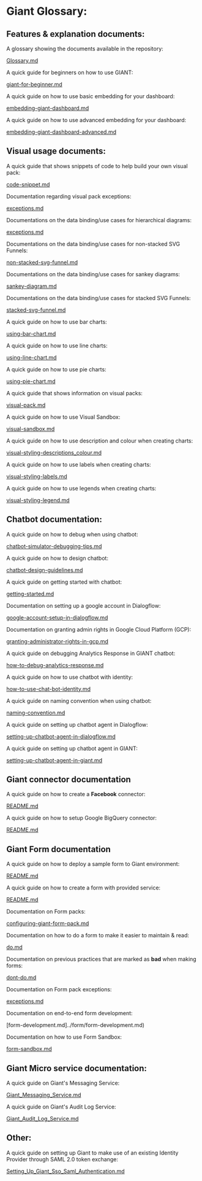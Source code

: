 # Giant Glossary:

## Features & explanation documents:

A glossary showing the documents available in the repository:

[Glossary.md](Glossary.md)

A quick guide for beginners on how to use GIANT:

[giant-for-beginner.md](giant-for-beginner.md)

A quick guide on how to use basic embedding for your dashboard:

[embedding-giant-dashboard.md](embedding-giant-dashboard.md)

A quick guide on how to use advanced embedding for your dashboard:

[embedding-giant-dashboard-advanced.md](embedding-giant-dashboard-advanced.md)

## Visual usage documents:

A quick guide that shows snippets of code to help build your own visual pack:

[code-snippet.md](../visual/code-snippet.md)

Documentation regarding visual pack exceptions:

[exceptions.md](../visual/exceptions.md)

Documentations on the data binding/use cases for hierarchical diagrams:

[exceptions.md](../visual/hierarchical-diagram.md)

Documentations on the data binding/use cases for non-stacked SVG Funnels:

[non-stacked-svg-funnel.md](../visual/non-stacked-svg-funnel.md)

Documentations on the data binding/use cases for sankey diagrams:

[sankey-diagram.md](../visual/sankey-diagram.md)

Documentations on the data binding/use cases for stacked SVG Funnels:

[stacked-svg-funnel.md](../visual/stacked-svg-funnel.md)

A quick guide on how to use bar charts:

[using-bar-chart.md](../visual/using-bar-chart.md)

A quick guide on how to use line charts:

[using-line-chart.md](../visual/using-line-chart.md)

A quick guide on how to use pie charts:

[using-pie-chart.md](../visual/using-pie-chart.md)

A quick guide that shows information on visual packs:

[visual-pack.md](../visual/visual-pack.md)

A quick guide on how to use Visual Sandbox:

[visual-sandbox.md](../visual/visual-sandbox.md)

A quick guide on how to use description and colour when creating charts:

[visual-styling-descriptions_colour.md](../visual/visual-styling-descriptions_colour.md)

A quick guide on how to use labels when creating charts:

[visual-styling-labels.md](../visual/visual-styling-labels.md)

A quick guide on how to use legends when creating charts:

[visual-styling-legend.md](../visual/visual-styling-legend.md)

## Chatbot documentation:

A quick guide on how to debug when using chatbot:

[chatbot-simulator-debugging-tips.md](../chatbot/chatbot-simulator-debugging-tips.md)

A quick guide on how to design chatbot:

[chatbot-design-guidelines.md](../chatbot/chatbot-design-guidelines.md)

A quick guide on getting started with chatbot:

[getting-started.md](../chatbot/getting-started.md)

Documentation on setting up a google account in Dialogflow:

[google-account-setup-in-dialogflow.md](../chatbot/google-account-setup-in-dialogflow.md)

Documentation on granting admin rights in Google Cloud Platform (GCP):

[granting-administrator-rights-in-gcp.md](../chatbot/granting-administrator-rights-in-gcp.md)

A quick guide on debugging Analytics Response in GIANT chatbot:

[how-to-debug-analytics-response.md](../chatbot/how-to-debug-analytics-response.md)

A quick guide on how to use chatbot with identity:

[how-to-use-chat-bot-identity.md](../chatbot/how-to-use-chat-bot-identity.md)

A quick guide on naming convention when using chatbot:

[naming-convention.md](../chatbot/naming-convention.md)

A quick guide on setting up chatbot agent in Dialogflow:

[setting-up-chatbot-agent-in-dialogflow.md](../chatbot/setting-up-chatbot-agent-in-dialogflow.md)

A quick guide on setting up chatbot agent in GIANT:

[setting-up-chatbot-agent-in-giant.md](../chatbot/setting-up-chatbot-agent-in-giant.md)


## Giant connector documentation

A quick guide on how to create a **Facebook** connector:

[README.md](../connector/Facebook/README.md)

A quick guide on how to setup Google BigQuery connector:

[README.md](../connector/GoogleBigQuery/README.md)

## Giant Form documentation

A quick guide on how to deploy a sample form to Giant environment:

[README.md](../form/README.md)

A quick guide on how to create a form with provided service:

[README.md](../form/tutorial/README.md)

Documentation on Form packs:

[configuring-giant-form-pack.md](../form/configuring-giant-form-pack.md)

Documentation on how to do a form to make it easier to maintain & read:

[do.md](../form/do.md)

Documentation on previous practices that are marked as **bad** when making forms:

[dont-do.md](../form/dont-do.md)

Documentation on Form pack exceptions:

[exceptions.md](../form/exceptions.md)

Documentation on end-to-end form development:

[form-development.md]../form/form-development.md)

Documentation on how to use Form Sandbox:

[form-sandbox.md](../form/form-sandbox.md)

## Giant Micro service documentation:

A quick guide on Giant's Messaging Service:

[Giant_Messaging_Service.md](../giant_microservice/Giant_Messaging_Service.md)

A quick guide on Giant's Audit Log Service:

[Giant_Audit_Log_Service.md](../giant_microservice/Giant_Audit_Log_Service.md)

## Other:

A quick guide on setting up Giant to make use of an existing Identity Provider through SAML 2.0 token exchange:

[Setting_Up_Giant_Sso_Saml_Authentication.md](../setup_configurations/Setting_Up_Giant_Sso_Saml_Authentication.md
)
